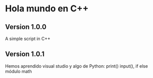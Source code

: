 # Hola mundo en C++
## Version 1.0.0
A simple script in C++

## Version 1.0.1
Hemos aprendido visual studio y algo de Python: print() input(), if else  módulo math



